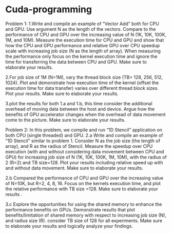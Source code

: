 # Cuda-programming
Problem 1:
1.Write and compile an example of “Vector Add”  both for CPU and GPU. Use argument N as the length of the vectors. Compare to the performance of CPU and GPU over the increasing value of N (1K, 10K, 100K, 1M, and 10M). Measure the execution time for CPU and GPU and show that how the CPU and GPU performance and relative GPU over CPU speedup scale with increasing job size (N as the length of array). When measuring the performance only focus on the kernel execution time and ignore the time for transferring the data between CPU and GPU. Make sure to elaborate your results.

2.For job size of 1M (N=1M), vary the thread block size (TB= 128, 256, 512, 1024). Plot and demonstrate how execution time of the kernel (offset the execution time for data transfer) varies over different thread block sizes. Plot your results. Make sure to elaborate your results.

3.plot the results for both 1.a and 1.b, this time consider the additional overhead of moving data between the host and device. Argue how the benefits of GPU accelerator changes when the overhead of data movement come to the picture. Make sure to elaborate your results.




Problem 2:
In this problem, we compile and run “1D Stencil” application on both CPU (single threaded) and GPU.
2.a Write and compile an example of “1D Stencil” similar to problem 1. Consider N as the job size (the length of array), and R as the radius of Stencil. Measure the speedup over CPU execution (with and without considering data movement between CPU and GPU) for increasing job size of N (1K, 10K, 100K, 1M, 10M), with the radius of 2 (R=2) and TB size=128. Plot your results including relative speed up with and without data movement. Make sure to elaborate your results.

2.b Compared the performance of CPU and GPU over the increasing value of N=10K, but R=2, 4, 8, 16. Focus on the kernels execution time, and plot the relative performance with TB size =128. Make sure to elaborate your results .

3.c Explore the opportunities for using the shared memory to enhance the performance benefits on GPUs. Demonstrate results that plot benefits/limitation of shared memory with respect to increasing job size (N), and radius size (R). consider TB size of 128 for all experiments. Make sure to elaborate your results and logically analyze your findings.
